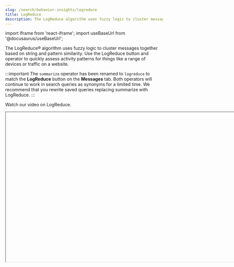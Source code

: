 ```yaml
---
slug: /search/behavior-insights/logreduce
title: LogReduce
description: The LogReduce algorithm uses fuzzy logic to cluster messages together based on string and pattern similarity. Use the LogReduce button and operator to quickly assess activity patterns for things like a range of devices or traffic on a website.
---
```


import Iframe from 'react-iframe';
import useBaseUrl from '@docusaurus/useBaseUrl';

The LogReduce&reg; algorithm uses fuzzy logic to cluster messages together based on string and pattern similarity. Use the LogReduce button and operator to quickly assess activity patterns for things like a range of devices or traffic on a website.

:::important
The `summarize` operator has been renamed to `logreduce` to match the **LogReduce** button on the **Messages** tab. Both operators will continue to work in search queries as synonyms for a limited time. We recommend that you rewrite saved queries replacing summarize with LogReduce.
:::

Watch our video on LogReduce. 

<Iframe url="https://www.youtube.com/embed/NlnIZvfYO2w"
        width="854px"
        height="480px"
        id="myId"
        className="video-container"
        display="initial"
        position="relative"
        allow="accelerometer; clipboard-write; encrypted-media; gyroscope; picture-in-picture"
        allowfullscreen
        />


In this section, we'll introduce the following concepts:

<div className="box-wrapper" >
<div className="box smallbox card">
  <div className="container">
  <a href="/docs/search/behavior-insights/logreduce/logreduce-operator"><img src={useBaseUrl('img/icons/search.png')} alt="icon" width="35"/><h4>LogReduce Operator</h4></a>
  <p>Allows you to quickly assess activity patterns for things like a range of devices or traffic on a website.</p>
  </div>
</div>
<div className="box smallbox card">
  <div className="container">
  <a href="/docs/search/behavior-insights/logreduce/detect-patterns-with-logreduce/"><img src={useBaseUrl('img/icons/search.png')} alt="icon" width="35"/><h4>Detect Patterns with LogReduce</h4></a>
  <p>Group messages with similar structures and patterns, providing insight into specific keywords or time range.</p>
  </div>
</div>
<div className="box smallbox card">
  <div className="container">
  <a href="/docs/search/behavior-insights/logreduce/influence-the-logreduce-outcome/"><img src={useBaseUrl('img/icons/search.png')} alt="icon" width="35"/><h4>Influence the LogReduce Outcome</h4></a>
  <p>Influence the algorithm by editing a signature to increase or decrease your results granularity.</p>
  </div>
</div>
<div className="box smallbox card">
  <div className="container">
  <a href="/docs/search/behavior-insights/logreduce/understand-the-logreduce-relevance-column/"><img src={useBaseUrl('img/icons/search.png')} alt="icon" width="35"/><h4>LogReduce Relevance Column</h4></a>
  <p>Displays a numerical score for a signature, predicting which signatures could be most meaningful.</p>
  </div>
</div>
</div>
